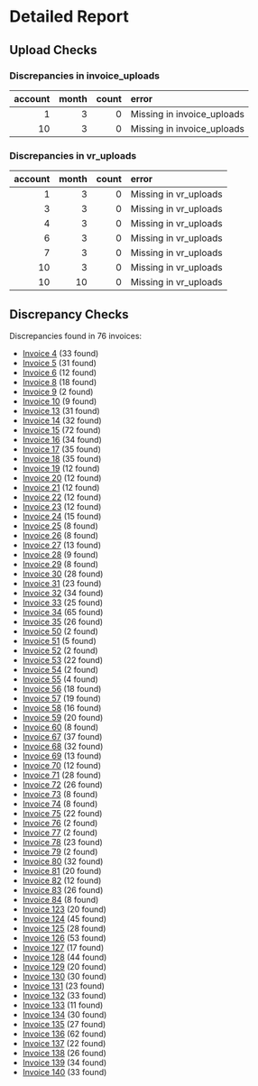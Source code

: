 # Detailed Report

## Upload Checks

### Discrepancies in invoice_uploads

|   account |   month |   count | error                      |
|----------:|--------:|--------:|:---------------------------|
|         1 |       3 |       0 | Missing in invoice_uploads |
|        10 |       3 |       0 | Missing in invoice_uploads |

### Discrepancies in vr_uploads

|   account |   month |   count | error                 |
|----------:|--------:|--------:|:----------------------|
|         1 |       3 |       0 | Missing in vr_uploads |
|         3 |       3 |       0 | Missing in vr_uploads |
|         4 |       3 |       0 | Missing in vr_uploads |
|         6 |       3 |       0 | Missing in vr_uploads |
|         7 |       3 |       0 | Missing in vr_uploads |
|        10 |       3 |       0 | Missing in vr_uploads |
|        10 |      10 |       0 | Missing in vr_uploads |

## Discrepancy Checks

Discrepancies found in 76 invoices:

- [Invoice 4](discrepancies/discrepancy_inv_4.md) (33 found)
- [Invoice 5](discrepancies/discrepancy_inv_5.md) (31 found)
- [Invoice 6](discrepancies/discrepancy_inv_6.md) (12 found)
- [Invoice 8](discrepancies/discrepancy_inv_8.md) (18 found)
- [Invoice 9](discrepancies/discrepancy_inv_9.md) (2 found)
- [Invoice 10](discrepancies/discrepancy_inv_10.md) (9 found)
- [Invoice 13](discrepancies/discrepancy_inv_13.md) (31 found)
- [Invoice 14](discrepancies/discrepancy_inv_14.md) (32 found)
- [Invoice 15](discrepancies/discrepancy_inv_15.md) (72 found)
- [Invoice 16](discrepancies/discrepancy_inv_16.md) (34 found)
- [Invoice 17](discrepancies/discrepancy_inv_17.md) (35 found)
- [Invoice 18](discrepancies/discrepancy_inv_18.md) (35 found)
- [Invoice 19](discrepancies/discrepancy_inv_19.md) (12 found)
- [Invoice 20](discrepancies/discrepancy_inv_20.md) (12 found)
- [Invoice 21](discrepancies/discrepancy_inv_21.md) (12 found)
- [Invoice 22](discrepancies/discrepancy_inv_22.md) (12 found)
- [Invoice 23](discrepancies/discrepancy_inv_23.md) (12 found)
- [Invoice 24](discrepancies/discrepancy_inv_24.md) (15 found)
- [Invoice 25](discrepancies/discrepancy_inv_25.md) (8 found)
- [Invoice 26](discrepancies/discrepancy_inv_26.md) (8 found)
- [Invoice 27](discrepancies/discrepancy_inv_27.md) (13 found)
- [Invoice 28](discrepancies/discrepancy_inv_28.md) (9 found)
- [Invoice 29](discrepancies/discrepancy_inv_29.md) (8 found)
- [Invoice 30](discrepancies/discrepancy_inv_30.md) (28 found)
- [Invoice 31](discrepancies/discrepancy_inv_31.md) (23 found)
- [Invoice 32](discrepancies/discrepancy_inv_32.md) (34 found)
- [Invoice 33](discrepancies/discrepancy_inv_33.md) (25 found)
- [Invoice 34](discrepancies/discrepancy_inv_34.md) (65 found)
- [Invoice 35](discrepancies/discrepancy_inv_35.md) (26 found)
- [Invoice 50](discrepancies/discrepancy_inv_50.md) (2 found)
- [Invoice 51](discrepancies/discrepancy_inv_51.md) (5 found)
- [Invoice 52](discrepancies/discrepancy_inv_52.md) (2 found)
- [Invoice 53](discrepancies/discrepancy_inv_53.md) (22 found)
- [Invoice 54](discrepancies/discrepancy_inv_54.md) (2 found)
- [Invoice 55](discrepancies/discrepancy_inv_55.md) (4 found)
- [Invoice 56](discrepancies/discrepancy_inv_56.md) (18 found)
- [Invoice 57](discrepancies/discrepancy_inv_57.md) (19 found)
- [Invoice 58](discrepancies/discrepancy_inv_58.md) (16 found)
- [Invoice 59](discrepancies/discrepancy_inv_59.md) (20 found)
- [Invoice 60](discrepancies/discrepancy_inv_60.md) (8 found)
- [Invoice 67](discrepancies/discrepancy_inv_67.md) (37 found)
- [Invoice 68](discrepancies/discrepancy_inv_68.md) (32 found)
- [Invoice 69](discrepancies/discrepancy_inv_69.md) (13 found)
- [Invoice 70](discrepancies/discrepancy_inv_70.md) (12 found)
- [Invoice 71](discrepancies/discrepancy_inv_71.md) (28 found)
- [Invoice 72](discrepancies/discrepancy_inv_72.md) (26 found)
- [Invoice 73](discrepancies/discrepancy_inv_73.md) (8 found)
- [Invoice 74](discrepancies/discrepancy_inv_74.md) (8 found)
- [Invoice 75](discrepancies/discrepancy_inv_75.md) (22 found)
- [Invoice 76](discrepancies/discrepancy_inv_76.md) (2 found)
- [Invoice 77](discrepancies/discrepancy_inv_77.md) (2 found)
- [Invoice 78](discrepancies/discrepancy_inv_78.md) (23 found)
- [Invoice 79](discrepancies/discrepancy_inv_79.md) (2 found)
- [Invoice 80](discrepancies/discrepancy_inv_80.md) (32 found)
- [Invoice 81](discrepancies/discrepancy_inv_81.md) (20 found)
- [Invoice 82](discrepancies/discrepancy_inv_82.md) (12 found)
- [Invoice 83](discrepancies/discrepancy_inv_83.md) (26 found)
- [Invoice 84](discrepancies/discrepancy_inv_84.md) (8 found)
- [Invoice 123](discrepancies/discrepancy_inv_123.md) (20 found)
- [Invoice 124](discrepancies/discrepancy_inv_124.md) (45 found)
- [Invoice 125](discrepancies/discrepancy_inv_125.md) (28 found)
- [Invoice 126](discrepancies/discrepancy_inv_126.md) (53 found)
- [Invoice 127](discrepancies/discrepancy_inv_127.md) (17 found)
- [Invoice 128](discrepancies/discrepancy_inv_128.md) (44 found)
- [Invoice 129](discrepancies/discrepancy_inv_129.md) (20 found)
- [Invoice 130](discrepancies/discrepancy_inv_130.md) (30 found)
- [Invoice 131](discrepancies/discrepancy_inv_131.md) (23 found)
- [Invoice 132](discrepancies/discrepancy_inv_132.md) (33 found)
- [Invoice 133](discrepancies/discrepancy_inv_133.md) (11 found)
- [Invoice 134](discrepancies/discrepancy_inv_134.md) (30 found)
- [Invoice 135](discrepancies/discrepancy_inv_135.md) (27 found)
- [Invoice 136](discrepancies/discrepancy_inv_136.md) (62 found)
- [Invoice 137](discrepancies/discrepancy_inv_137.md) (22 found)
- [Invoice 138](discrepancies/discrepancy_inv_138.md) (26 found)
- [Invoice 139](discrepancies/discrepancy_inv_139.md) (34 found)
- [Invoice 140](discrepancies/discrepancy_inv_140.md) (33 found)
